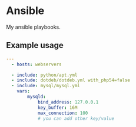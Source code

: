 Ansible
=======

My ansible playbooks.

## Example usage

``` yaml
---
  - hosts: webservers

  - include: python/apt.yml
  - include: dotdeb/dotdeb.yml with_php54=false
  - include: mysql/mysql.yml
    vars:
        mysqld:
            bind_address: 127.0.0.1
            key_buffer: 16M
            max_connection: 100
            # you can add other key/value
```
